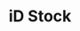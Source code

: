 ---
title: "iD Stock"
url: /boulogne-sur-mer/id-stock-boulevard-daunou/
shop: magasin de variétés
---